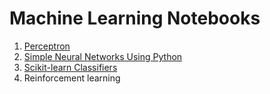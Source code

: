 # Machine Learning Notebooks

1. [Perceptron](https://github.com/smaillot/machine-learning-notebooks/blob/master/notebooks/perceptron/perceptron.ipynb)
2. [Simple Neural Networks Using Python](https://github.com/smaillot/machine-learning-notebooks/blob/master/notebooks/multi-layer-perceptron/multi-layer-perceptron.ipynb)
3. [Scikit-learn Classifiers](https://github.com/smaillot/machine-learning-notebooks/blob/master/notebooks/classifiers/classifiers.ipynb)
4. Reinforcement learning
